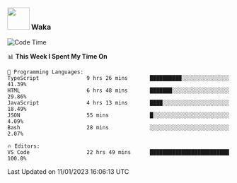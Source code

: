 ### <img src="https://media.giphy.com/media/VgCDAzcKvsR6OM0uWg/giphy.gif" width="50"> Waka

  <!--START_SECTION:waka-->
![Code Time](http://img.shields.io/badge/Code%20Time-1%2C171%20hrs%2028%20mins-blue)

📊 **This Week I Spent My Time On** 

```text
💬 Programming Languages: 
TypeScript               9 hrs 26 mins       ██████████░░░░░░░░░░░░░░░   41.39% 
HTML                     6 hrs 48 mins       ███████░░░░░░░░░░░░░░░░░░   29.86% 
JavaScript               4 hrs 13 mins       ████░░░░░░░░░░░░░░░░░░░░░   18.49% 
JSON                     55 mins             █░░░░░░░░░░░░░░░░░░░░░░░░   4.09% 
Bash                     28 mins             ░░░░░░░░░░░░░░░░░░░░░░░░░   2.07%

🔥 Editors: 
VS Code                  22 hrs 49 mins      █████████████████████████   100.0%

```


 Last Updated on 11/01/2023 16:06:13 UTC
<!--END_SECTION:waka-->

